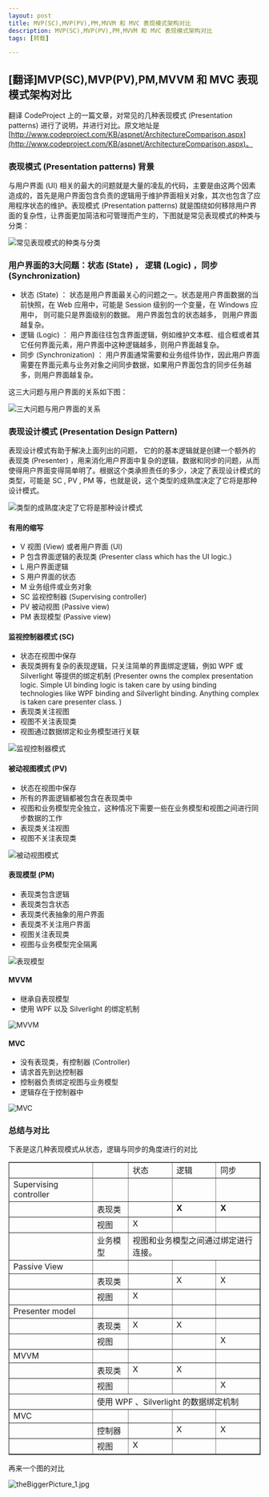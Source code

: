 ```yaml
---
layout: post
title: MVP(SC),MVP(PV),PM,MVVM 和 MVC 表现模式架构对比
description: MVP(SC),MVP(PV),PM,MVVM 和 MVC 表现模式架构对比
tags: [转载]

---
```


## [翻译]MVP(SC),MVP(PV),PM,MVVM 和 MVC 表现模式架构对比

翻译 CodeProject 上的一篇文章，对常见的几种表现模式 (Presentation patterns) 进行了说明，并进行对比。原文地址是 [http://www.codeproject.com/KB/aspnet/ArchitectureComparison.aspx](http://www.codeproject.com/KB/aspnet/ArchitectureComparison.aspx)。

### 表现模式 (Presentation patterns) 背景

与用户界面 (UI) 相关的最大的问题就是大量的凌乱的代码，主要是由这两个因素造成的，首先是用户界面包含负责的逻辑用于维护界面相关对象，其次也包含了应用程序状态的维护。表现模式 (Presentation patterns) 就是围绕如何移除用户界面的复杂性，让界面更加简洁和可管理而产生的，下图就是常见表现模式的种类与分类：

![常见表现模式的种类与分类](/assets/post-images/Heirarchy_3.jpg)

### 用户界面的3大问题：状态 (State) ， 逻辑 (Logic) ，同步 (Synchronization)

* 状态 (State) ： 状态是用户界面最关心的问题之一。状态是用户界面数据的当前快照，在 Web 应用中，可能是 Session 级别的一个变量，在 Windows 应用中， 则可能只是界面级别的数据。 用户界面包含的状态越多， 则用户界面越复杂。
* 逻辑 (Logic) ： 用户界面往往包含界面逻辑，例如维护文本框、组合框或者其它任何界面元素，用户界面中这种逻辑越多，则用户界面越复杂。 
* 同步 (Synchronization) ： 用户界面通常需要和业务组件协作，因此用户界面需要在界面元素与业务对象之间同步数据，如果用户界面包含的同步任务越多，则用户界面越复杂。

这三大问题与用户界面的关系如下图：

![三大问题与用户界面的关系](/assets/post-images/3Bigproblems_1.jpg)

### 表现设计模式 (Presentation Design Pattern)

表现设计模式有助于解决上面列出的问题， 它的的基本逻辑就是创建一个额外的表现类 (Presenter) ，用来消化用户界面中复杂的逻辑，数据和同步的问题，从而使得用户界面变得简单明了。根据这个类承担责任的多少，决定了表现设计模式的类型，可能是 SC , PV , PM 等，也就是说，这个类型的成熟度决定了它将是那种设计模式。

![类型的成熟度决定了它将是那种设计模式](/assets/post-images/PresenterHowMuch_1.jpg)

#### 有用的缩写

* V 视图 (View) 或者用户界面 (UI)
* P 包含界面逻辑的表现类 (Presenter class which has the UI logic.)
* L 用户界面逻辑
* S 用户界面的状态
* M 业务组件或业务对象
* SC 监视控制器 (Supervising controller)
* PV 被动视图 (Passive view)
* PM 表现模型 (Passive view)

#### 监视控制器模式 (SC)

* 状态在视图中保存
* 表现类拥有复杂的表现逻辑，只关注简单的界面绑定逻辑，例如 WPF 或 Silverlight 等提供的绑定机制 (Presenter owns the complex presentation logic. Simple UI binding logic is taken care by using binding technologies like WPF binding and Silverlight binding. Anything complex is taken care presenter class. )
* 表现类关注视图
* 视图不关注表现类
* 视图通过数据绑定和业务模型进行关联

![监视控制器模式](/assets/post-images/SC_1.jpg)

#### 被动视图模式 (PV)

* 状态在视图中保存 
* 所有的界面逻辑都被包含在表现类中 
* 视图和业务模型完全独立，这种情况下需要一些在业务模型和视图之间进行同步数据的工作 
* 表现类关注视图 
* 视图不关注表现类

![被动视图模式](/assets/post-images/PV_1.jpg)

#### 表现模型 (PM)

* 表现类包含逻辑 
* 表现类包含状态 
* 表现类代表抽象的用户界面 
* 表现类不关注用户界面 
* 视图关注表现类 
* 视图与业务模型完全隔离

![表现模型](/assets/post-images/PM_1.jpg)

#### MVVM

* 继承自表现模型 
* 使用 WPF 以及 Silverlight 的绑定机制

![MVVM](/assets/post-images/MVVM_thumb.jpg)

#### MVC

* 没有表现类，有控制器 (Controller) 
* 请求首先到达控制器 
* 控制器负责绑定视图与业务模型 
* 逻辑存在于控制器中

![MVC](/assets/post-images/MVC_1.jpg)

### 总结与对比

下表是这几种表现模式从状态，逻辑与同步的角度进行的对比

<table border="1">
  <tbody>
    <tr>
      <td valign="top"> </td>
      <td valign="top"> </td>
      <td valign="top">状态</td>
      <td valign="top">逻辑</td>
      <td valign="top">同步</td>
    </tr>
    <tr>
      <td valign="top">Supervising controller</td>
      <td valign="top"> </td>
      <td valign="top"> </td>
      <td valign="top"> </td>
      <td valign="top"> </td>
    </tr>
    <tr>
      <td valign="top"> </td>
      <td valign="top">表现类</td>
      <td valign="top"> </td>
      <td valign="top">
        <strong>X</strong>
      </td>
      <td valign="top">
        <strong>X</strong>
      </td>
    </tr>
    <tr>
      <td valign="top"> </td>
      <td valign="top">视图</td>
      <td valign="top">X</td>
      <td valign="top"> </td>
      <td valign="top"> </td>
    </tr>
    <tr>
      <td valign="top"> </td>
      <td valign="top">业务模型</td>
      <td valign="top" colspan="3">视图和业务模型之间通过绑定进行连接。</td>
    </tr>
    <tr>
      <td valign="top">Passive View</td>
      <td valign="top"> </td>
      <td valign="top"> </td>
      <td valign="top"> </td>
      <td valign="top"> </td>
    </tr>
    <tr>
      <td valign="top"> </td>
      <td valign="top">表现类</td>
      <td valign="top"> </td>
      <td valign="top">X</td>
      <td valign="top">X</td>
    </tr>
    <tr>
      <td valign="top"> </td>
      <td valign="top">视图</td>
      <td valign="top">X</td>
      <td valign="top"> </td>
      <td valign="top"> </td>
    </tr>
    <tr>
      <td valign="top">Presenter model</td>
      <td valign="top"> </td>
      <td valign="top"> </td>
      <td valign="top"> </td>
      <td valign="top"> </td>
    </tr>
    <tr>
      <td valign="top"> </td>
      <td valign="top">表现类</td>
      <td valign="top">X</td>
      <td valign="top">X</td>
      <td valign="top"></td>
    </tr>
    <tr>
      <td valign="top"> </td>
      <td valign="top">视图</td>
      <td valign="top"></td>
      <td valign="top"> </td>
      <td valign="top">X</td>
    </tr>
    <tr>
      <td valign="top">MVVM</td>
      <td valign="top"> </td>
      <td valign="top"> </td>
      <td valign="top"> </td>
      <td valign="top"> </td>
    </tr>
    <tr>
      <td valign="top"> </td>
      <td valign="top">表现类</td>
      <td valign="top">X</td>
      <td valign="top">X</td>
      <td valign="top"></td>
    </tr>
    <tr>
      <td valign="top"> </td>
      <td valign="top">视图</td>
      <td valign="top"></td>
      <td valign="top"></td>
      <td valign="top">X</td>
    </tr>
    <tr>
      <td valign="top"> </td>
      <td valign="top" colspan="4">使用 WPF 、Silverlight 的数据绑定机制</td>
    </tr>
    <tr>
      <td valign="top">MVC</td>
      <td valign="top"> </td>
      <td valign="top"> </td>
      <td valign="top"> </td>
      <td valign="top"> </td>
    </tr>
    <tr>
      <td valign="top"> </td>
      <td valign="top">控制器</td>
      <td valign="top"> </td>
      <td valign="top">X</td>
      <td valign="top">X</td>
    </tr>
    <tr>
      <td valign="top"> </td>
      <td valign="top">视图</td>
      <td valign="top">X</td>
      <td valign="top"> </td>
      <td valign="top"> </td>
    </tr>
  </tbody>
</table>

再来一个图的对比

![theBiggerPicture_1.jpg](/assets/post-images/theBiggerPicture_1.jpg)
